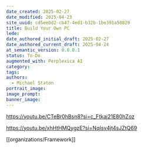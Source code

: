 ```yaml
---
date_created: 2025-02-27
date_modified: 2025-04-23
site_uuid: cd5eebd2-cb47-4ed1-b32b-1be391a50829
title: Build Your Own PC
lede: 
date_authored_initial_draft: 2025-02-27
date_authored_current_draft: 2025-04-24
at_semantic_version: 0.0.0.1
status: To-Do
augmented_with: Perplexica AI
category: 
tags:
authors:
  - Michael Staton
portrait_image: 
image_prompt: 
banner_image:
---
```

https://youtu.be/CTeBr0hBsn8?si=c_Ftkaj21E80hZoz

https://youtu.be/xhHtHMQygzE?si=NqIsv4jt4sJZtQ69

[[organizations/Framework]]

